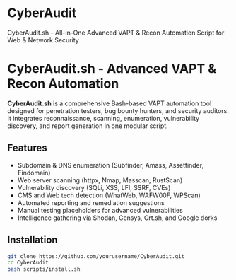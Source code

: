 # CyberAudit
CyberAudit.sh - All-in-One Advanced VAPT &amp; Recon Automation Script for Web &amp; Network Security

# CyberAudit.sh - Advanced VAPT & Recon Automation

**CyberAudit.sh** is a comprehensive Bash-based VAPT automation tool designed for penetration testers, bug bounty hunters, and security auditors. It integrates reconnaissance, scanning, enumeration, vulnerability discovery, and report generation in one modular script.

## Features
- Subdomain & DNS enumeration (Subfinder, Amass, Assetfinder, Findomain)
- Web server scanning (httpx, Nmap, Masscan, RustScan)
- Vulnerability discovery (SQLi, XSS, LFI, SSRF, CVEs)
- CMS and Web tech detection (WhatWeb, WAFW00F, WPScan)
- Automated reporting and remediation suggestions
- Manual testing placeholders for advanced vulnerabilities
- Intelligence gathering via Shodan, Censys, Crt.sh, and Google dorks

## Installation
```bash
git clone https://github.com/yourusername/CyberAudit.git
cd CyberAudit
bash scripts/install.sh
```
